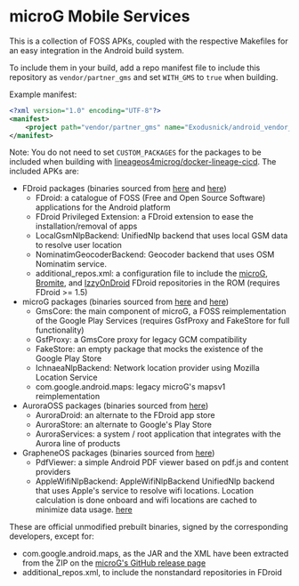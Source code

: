 # microG Mobile Services

This is a collection of FOSS APKs, coupled with the respective Makefiles for an
easy integration in the Android build system.

To include them in your build, add a repo manifest file to include this repository as `vendor/partner_gms` and set
`WITH_GMS` to `true` when building.

Example manifest:

```xml
<?xml version="1.0" encoding="UTF-8"?>
<manifest>
    <project path="vendor/partner_gms" name="Exodusnick/android_vendor_partner_gms" remote="github" revision="main" />
</manifest>

```

Note: You do not need to set `CUSTOM_PACKAGES` for the packages to be included when building with [lineageos4microg/docker-lineage-cicd](https://github.com/lineageos4microg/docker-lineage-cicd).
The included APKs are:
 * FDroid packages (binaries sourced from [here](https://f-droid.org/packages/org.fdroid.fdroid/) and [here](https://f-droid.org/packages/org.fdroid.fdroid.privileged/))
   * FDroid: a catalogue of FOSS (Free and Open Source Software) applications for the Android platform
   * FDroid Privileged Extension: a FDroid extension to ease the installation/removal of apps
   * LocalGsmNlpBackend: UnifiedNlp backend that uses local GSM data to resolve user location
   * NominatimGeocoderBackend: Geocoder backend that uses OSM Nominatim service.
   * additional_repos.xml: a configuration file to include the [microG](https://microg.org/fdroid.html), [Bromite](https://www.bromite.org/fdroid), and [IzzyOnDroid](https://apt.izzysoft.de/fdroid/repo) FDroid repositories in the ROM (requires FDroid >= 1.5)
 * microG packages (binaries sourced from [here](https://microg.org/download.html) and [here](https://github.com/microg/android_frameworks_mapsv1))
   * GmsCore: the main component of microG, a FOSS reimplementation of the Google Play Services (requires GsfProxy and FakeStore for full functionality)
   * GsfProxy: a GmsCore proxy for legacy GCM compatibility
   * FakeStore: an empty package that mocks the existence of the Google Play Store
   * IchnaeaNlpBackend: Network location provider using Mozilla Location Service
   * com.google.android.maps: legacy microG's mapsv1 reimplementation
 * AuroraOSS packages (binaries sourced from [here](https://gitlab.com/AuroraOSS))
   * AuroraDroid: an alternate to the FDroid app store
   * AuroraStore: an alternate to Google's Play Store
   * AuroraServices: a system / root application that integrates with the Aurora line of products
 * GrapheneOS packages (binaries sourced from [here](https://github.com/GrapheneOS/PdfViewer/releases))
   * PdfViewer: a simple Android PDF viewer based on pdf.js and content providers
   * AppleWifiNlpBackend: AppleWifiNlpBackend UnifiedNlp backend that uses Apple's service to resolve wifi locations.
Location calculation is done onboard and wifi locations are cached to minimize data usage. [here](https://github.com/microg/AppleWifiNlpBackend)


These are official unmodified prebuilt binaries, signed by the
corresponding developers, except for:
 * com.google.android.maps, as the JAR and the XML have been extracted from the ZIP on the [microG's GitHub release page](https://github.com/microg/android_frameworks_mapsv1/releases)
 * additional_repos.xml, to include the nonstandard repositories in FDroid
